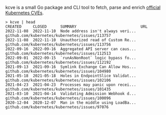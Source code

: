 kcve is a small Go package and CLI tool to fetch, parse and enrich [official Kubernetes CVEs][1].

```
> kcve | head
CREATED     CLOSED      SUMMARY                            URL
2022-11-08  2022-11-10  Node address isn't always veri...  github.com/kubernetes/kubernetes/issues/113757
2022-11-08  2022-11-10  Unauthorized read of Custom Re...  github.com/kubernetes/kubernetes/issues/113756
2022-09-16  2022-09-16  Aggregated API server can caus...  github.com/kubernetes/kubernetes/issues/112513
2022-09-01  2022-09-15  `runAsNonRoot` logic bypass fo...  github.com/kubernetes/kubernetes/issues/112192
2021-09-13  2021-09-16  Symlink Exchange Can Allow Hos...  github.com/kubernetes/kubernetes/issues/104980
2021-05-18  2021-05-18  Holes in EndpointSlice Validat...  github.com/kubernetes/kubernetes/issues/102106
2021-04-23  2021-04-23  Processes may panic upon recei...  github.com/kubernetes/kubernetes/issues/101435
2021-03-10  2021-04-14  Validating Admission Webhook d...  github.com/kubernetes/kubernetes/issues/100096
2020-12-04  2020-12-07  Man in the middle using LoadBa...  github.com/kubernetes/kubernetes/issues/97076
```

[1]: https://kubernetes.io/docs/reference/issues-security/official-cve-feed/
